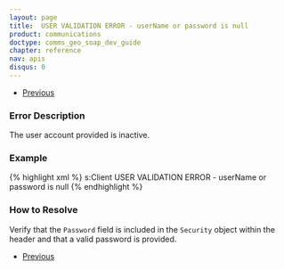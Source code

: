 ```yaml
---
layout: page
title:  USER VALIDATION ERROR - userName or password is null
product: communications
doctype: comms_geo_soap_dev_guide
chapter: reference
nav: apis
disqus: 0
---
```


<ul class="pager">
  <li class="previous"><a href="/communications/dev-guide_geo_soap/reference/errors/"><i class="glyphicon glyphicon-chevron-left"></i>Previous</a></li>
</ul>

<h3>Error Description</h3>
The user account provided is inactive.

<h3>Example</h3>
{% highlight xml %}
<s:Envelope xmlns:s="http://schemas.xmlsoap.org/soap/envelope/">
    <s:Body>
        <s:Fault>
            <faultcode>s:Client</faultcode>
            <faultstring xml:lang="en-US">USER VALIDATION ERROR - userName or password is null</faultstring>
        </s:Fault>
    </s:Body>
</s:Envelope>
{% endhighlight %}

<h3>How to Resolve</h3>
Verify that the <code>Password</code> field is included in the <code>Security</code> object within the header and that a valid password is provided.

<ul class="pager">
  <li class="previous"><a href="/communications/dev-guide_geo_soap/reference/errors/"><i class="glyphicon glyphicon-chevron-left"></i>Previous</a></li>
</ul>